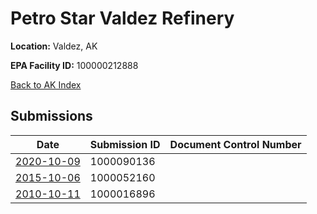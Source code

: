 # Petro Star Valdez Refinery

**Location:** Valdez, AK

**EPA Facility ID:** 100000212888

[Back to AK Index](../../index.md)

## Submissions

| Date | Submission ID | Document Control Number |
|------|--------------|-------------------------|
| [2020-10-09](submissions/1000090136.md) | 1000090136 |  |
| [2015-10-06](submissions/1000052160.md) | 1000052160 |  |
| [2010-10-11](submissions/1000016896.md) | 1000016896 |  |
